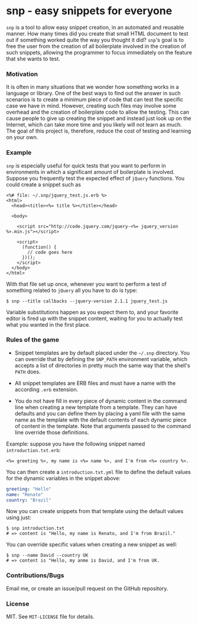 # snp - easy snippets for everyone

`snp` is a tool to allow easy snippet creation, in an automated and reusable manner.
How many times did you create that small HTML document to test out if something worked
quite the way you thought it did? `snp`'s goal is to free the user from the creation
of all boilerplate involved in the creation of such snippets, allowing the programmer
to focus immediately on the feature that she wants to test.

### Motivation

It is often in many situations that we wonder how something works in a language or
library. One of the best ways to find out the answer in such scenarios is to create
a minimum piece of code that can test the specific case we have in mind. However,
creating such files may involve some overhead and the creation of boilerplate code
to allow the testing. This can cause people to give up creating the snippet and instead
just look up on the Internet, which can take more time and you likely will not learn
as much. The goal of this project is, therefore, reduce the cost of testing and
learning on your own.

### Example

`snp` is especially useful for quick tests that you want to perform in environments
in which a significant amount of boilerplate is involved. Suppose you frequently
test the expected effect of `jQuery` functions. You could create a snippet such as

~~~erb
<%# file: ~/.snp/jquery_test.js.erb %>
<html>
  <head><title><%= title %></title></head>

  <body>

    <script src="http://code.jquery.com/jquery-<%= jquery_version %>.min.js"></script>

    <script>
      (function() {
        // code goes here
      })();
    </script>
  </body>
</html>
~~~

With that file set up once, whenever you want to perform a test of something related to
`jQuery` all you have to do is type:

~~~console
$ snp --title callbacks --jquery-version 2.1.1 jquery_test.js
~~~

Variable substitutions happen as you expect them to, and your favorite editor is fired up
with the snippet content, waiting for you to actually test what you wanted in the first place.

### Rules of the game

* Snippet templates are by default placed under the `~/.snp` directory. You can
override that by defining the `SNP_PATH` environment variable, which accepts a
list of directories in pretty much the same way that the shell's `PATH` does.

* All snippet templates are ERB files and must have a name with the according
`.erb` extension.

* You do not have fill in every piece of dynamic content in the command line when
creating a new template from a template. They can have defaults and you can define
them by placing a yaml file with the same name as the template with the default
contents of each dynamic piece of content in the template. Note that arguments
passed to the command line override those definitions.

Example: suppose you have the following snippet named `introduction.txt.erb`:

~~~erb
<%= greeting %>, my name is <%= name %>, and I'm from <%= country %>.
~~~

You can then create a `introduction.txt.yml` file to define the default values for
the dynamic variables in the snippet above:

~~~yaml
greeting: "Hello"
name: "Renato"
country: "Brazil"
~~~

Now you can create snippets from that template using the default values using just:

~~~console
$ snp introduction.txt
# => content is "Hello, my name is Renato, and I'm from Brazil."
~~~

You can override specific values when creating a new snippet as well:

~~~console
$ snp --name David --country UK
# => content is "Hello, my anme is David, and I'm from UK.
~~~

### Contributions/Bugs

Email me, or create an issue/pull request on the GitHub repository.

### License

MIT. See `MIT-LICENSE` file for details.
